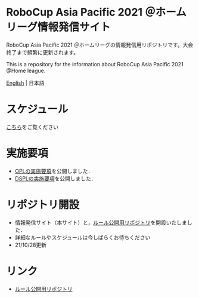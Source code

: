 
# RoboCup Asia Pacific 2021 ＠ホームリーグ情報発信サイト
RoboCup Asia Pacific 2021 ＠ホームリーグの情報発信用リポジトリです。大会終了まで頻繁に更新されます。

This is a repository for the information about RoboCup Asia Pacific 2021 @Home league.

[English](README_en.md) | 日本語

# スケジュール

[こちら](./Data/schedule.pdf)をご覧ください

# 実施要項
- [OPLの実施要項](./Data/opl_jp.md)を公開しました．
- [DSPLの実施要項](./Data/dspl.md)を公開しました．


# リポジトリ開設

- 情報発信サイト（本サイト）と，[ルール公開用リポジトリ](https://github.com/RoboCupAtHomeJP/Rule2021)を開設いたしました．
- 詳細なルールやスケジュールは今しばらくお待ちください
- 21/10/28更新

# リンク
- [ルール公開用リポジトリ](https://github.com/RoboCupAtHomeJP/Rule2021)

